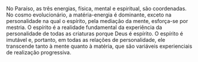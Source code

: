 ﻿No Paraíso, as três energias, física, mental e espiritual, são coordenadas. No cosmo evolucionário, a matéria-energia é dominante, exceto na personalidade  na qual o espírito, pela mediação da mente, esforça-se por mestria. O espírito é a realidade fundamental da experiência da personalidade de todas as criaturas porque Deus é espírito. O espírito é imutável e, portanto, em todas as relações de personalidade, ele transcende tanto à mente quanto à matéria, que são variáveis experienciais de realização progressiva.